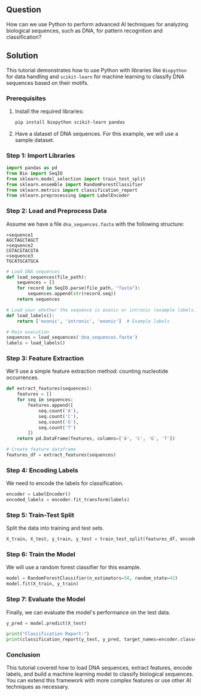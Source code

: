 ## Question

How can we use Python to perform advanced AI techniques for analyzing biological sequences, such as DNA, for pattern recognition and classification?

## Solution

This tutorial demonstrates how to use Python with libraries like `Biopython` for data handling and `scikit-learn` for machine learning to classify DNA sequences based on their motifs.

### Prerequisites

1. Install the required libraries:
   ```bash
   pip install biopython scikit-learn pandas
   ```

2. Have a dataset of DNA sequences. For this example, we will use a sample dataset.

### Step 1: Import Libraries

```python
import pandas as pd
from Bio import SeqIO
from sklearn.model_selection import train_test_split
from sklearn.ensemble import RandomForestClassifier
from sklearn.metrics import classification_report
from sklearn.preprocessing import LabelEncoder
```

### Step 2: Load and Preprocess Data

Assume we have a file `dna_sequences.fasta` with the following structure:

```
>sequence1
AGCTAGCTAGCT
>sequence2
CGTACGTACGTA
>sequence3
TGCATGCATGCA
```

```python
# Load DNA sequences
def load_sequences(file_path):
    sequences = []
    for record in SeqIO.parse(file_path, "fasta"):
        sequences.append(str(record.seq))
    return sequences

# Load your whether the sequence is exonic or intronic (example labels)
def load_labels():
    return ['exonic', 'intronic', 'exonic']  # Example labels

# Main execution
sequences = load_sequences('dna_sequences.fasta')
labels = load_labels()
```

### Step 3: Feature Extraction

We'll use a simple feature extraction method: counting nucleotide occurrences.

```python
def extract_features(sequences):
    features = []
    for seq in sequences:
        features.append([
            seq.count('A'),
            seq.count('C'),
            seq.count('G'),
            seq.count('T')
        ])
    return pd.DataFrame(features, columns=['A', 'C', 'G', 'T'])

# Create feature dataframe
features_df = extract_features(sequences)
```

### Step 4: Encoding Labels

We need to encode the labels for classification.

```python
encoder = LabelEncoder()
encoded_labels = encoder.fit_transform(labels)
```

### Step 5: Train-Test Split

Split the data into training and test sets.

```python
X_train, X_test, y_train, y_test = train_test_split(features_df, encoded_labels, test_size=0.2, random_state=42)
```

### Step 6: Train the Model

We will use a random forest classifier for this example.

```python
model = RandomForestClassifier(n_estimators=50, random_state=42)
model.fit(X_train, y_train)
```

### Step 7: Evaluate the Model

Finally, we can evaluate the model's performance on the test data.

```python
y_pred = model.predict(X_test)

print("Classification Report:")
print(classification_report(y_test, y_pred, target_names=encoder.classes_))
```

### Conclusion

This tutorial covered how to load DNA sequences, extract features, encode labels, and build a machine learning model to classify biological sequences. You can extend this framework with more complex features or use other AI techniques as necessary.